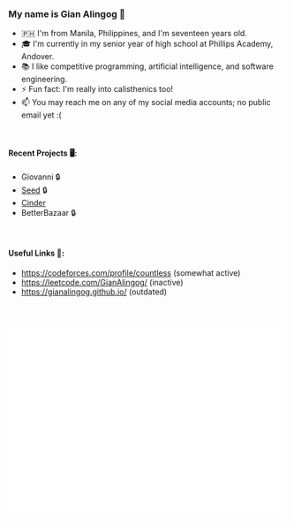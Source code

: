 <!--
<pre>
  signed main() {
    Person gianAlingog = new Person();
    __builtin_goofball(gianAlingog);
  }
</pre>
-->

### My name is Gian Alingog 👋
- 🇵🇭 I'm from Manila, Philippines, and I'm seventeen years old.
- 🎓 I'm currently in my senior year of high school at Phillips Academy, Andover.
- 📚 I like competitive programming, artificial intelligence, and software engineering.
- ⚡ Fun fact: I'm really into calisthenics too!
- 📫 You may reach me on any of my social media accounts; no public email yet :(

<br>

#### Recent Projects 🖥️:
- Giovanni 🔒
- <a href="https://github.com/GianAlingog/seed">Seed</a> 🔒
- <a href="https://github.com/crsche/cinder">Cinder</a>
- BetterBazaar 🔒

<br>

#### Useful Links 🔗:
- https://codeforces.com/profile/countless (somewhat active)
- https://leetcode.com/GianAlingog/ (inactive)
- https://gianalingog.github.io/ (outdated)

<br>

[![My CF Stats](https://raw.githubusercontent.com/GianAlingog/cf-stats/main/output/light_card.svg)](https://codeforces.com/profile/countless)


<!--
**GianAlingog/GianAlingog** is a ✨ _special_ ✨ repository because its `README.md` (this file) appears on your GitHub profile.

Here are some ideas to get you started:

- 🌱 I'm currently working on Seed, ...
- 👯 I’m looking to collaborate on ...
- 🤔 I’m looking for help with ...
- 💬 Ask me about ...
- 📫 How to reach me: ...
- 😄 Pronouns: ...
- ⚡ Fun fact: ...
-->
